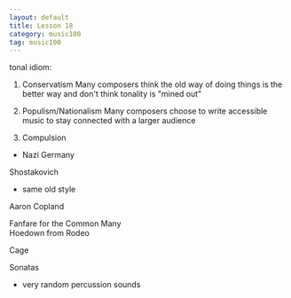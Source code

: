```yaml
---
layout: default
title: Lesson 18
category: music100
tag: music100
---
```


tonal idiom:

1) Conservatism
Many composers think the old way of doing things is the better way and don't think tonality is "mined out"

2) Populism/Nationalism
Many composers choose to write accessible music to stay connected with a larger audience

3) Compulsion
- Nazi Germany

Shostakovich
- same old style

Aaron Copland

Fanfare for the Common Many  
Hoedown from Rodeo  

Cage

Sonatas
- very random percussion sounds
